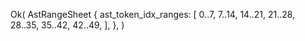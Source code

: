 Ok(
    AstRangeSheet {
        ast_token_idx_ranges: [
            0..7,
            7..14,
            14..21,
            21..28,
            28..35,
            35..42,
            42..49,
        ],
    },
)